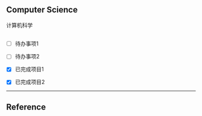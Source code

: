## Computer Science

计算机科学

##  

- [ ] 待办事项1
- [ ] 待办事项2
- [x] 已完成项目1
- [x] 已完成项目2



---

## Reference

[1]: https://defkey.com/ "shortcut"
